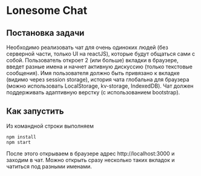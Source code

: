 # Lonesome Chat
## Постановка задачи

Необходимо реализовать чат для очень одиноких людей (без серверной части, только UI на reactJS), которые будут общаться сами с собой. Пользователь откроет 2 (или больше) вкладки в браузере, введет разные имена и начнет активную дискуссию (только текстовые сообщения). Имя пользователя должно быть привязано к вкладке (видимо через session storage), история чата глобальна для браузера (можно использовать LocalStorage, kv-storage, IndexedDB). Чат должен поддерживать адаптивную верстку (с использованием bootstrap).

## Как запустить

Из командной строки выполняем
```
npm install
npm start
```

После этого открываем в браузере адрес http://localhost:3000 и заходим в чат.
Можно открыть сразу несколько таких вкладок и чатиться под разными именами.
